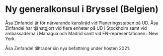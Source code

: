 # Ny generalkonsul i Bryssel (Belgien)

Åsa Zinfandel är för närvarande kansliråd vid Planeringsstaben på UD. Åsa Zinfandel har tjänstgjort vid flera enheter på UD i Stockholm samt vid ambassaderna i Managua och Madrid samt vid FN\-representationen i New York.

Åsa Zinfandel tillträder sin nya befattning under hösten 2021\.
